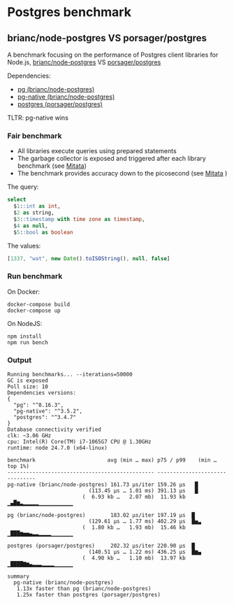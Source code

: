 # Postgres benchmark

## brianc/node-postgres VS porsager/postgres

A benchmark focusing on the performance of Postgres client libraries for Node.js, [brianc/node-postgres](https://github.com/brianc/node-postgres) VS [porsager/postgres](https://github.com/porsager/postgres)

Dependencies:
- [pg (brianc/node-postgres)](https://www.npmjs.com/package/pg)
- [pg-native (brianc/node-postgres)](https://www.npmjs.com/package/pg-native)
- [postgres (porsager/postgres)](https://www.npmjs.com/package/postgres)

TLTR: pg-native wins

### Fair benchmark

- All libraries execute queries using prepared statements
- The garbage collector is exposed and triggered after each library benchmark (see [Mitata](https://github.com/evanwashere/mitata?tab=readme-ov-file#garbage-collection-pressure))
- The benchmark provides accuracy down to the picosecond (see [Mitata](https://github.com/evanwashere/mitata?tab=readme-ov-file#accuracy-down-to-picoseconds) )

The query:
```sql
select
  $1::int as int,
  $2 as string,
  $3::timestamp with time zone as timestamp,
  $4 as null,
  $5::bool as boolean
```
The values:
```js
[1337, "wat", new Date().toISOString(), null, false]
```

### Run benchmark

On Docker:
```shell
docker-compose build
docker-compose up
```

On NodeJS:
```shell
npm install
npm run bench
```

### Output

```shell
Running benchmarks... --iterations=50000
GC is exposed
Poll size: 10
Dependencies versions:
{
  "pg": "^8.16.3",
  "pg-native": "^3.5.2",
  "postgres": "^3.4.7"
}
Database connectivity verified
clk: ~3.06 GHz
cpu: Intel(R) Core(TM) i7-1065G7 CPU @ 1.30GHz
runtime: node 24.7.0 (x64-linux)

benchmark                       avg (min … max) p75 / p99    (min … top 1%)
----------------------------------------------- -------------------------------
pg-native (brianc/node-postgres) 161.73 µs/iter 159.26 µs   █
                          (113.45 µs … 1.01 ms) 391.13 µs   █
                        (  6.93 kb …   2.07 mb)  11.93 kb ▁▄█▆▃▂▂▂▂▂▁▁▁▁▁▁▁▁▁▁▁

pg (brianc/node-postgres)        183.02 µs/iter 197.19 µs  █
                          (129.61 µs … 1.77 ms) 402.29 µs  █▅▃
                        (  1.80 kb …   1.93 mb)  15.46 kb ▁███▆▅▅▄▃▃▂▂▂▂▁▁▁▁▁▁▁

postgres (porsager/postgres)     202.32 µs/iter 220.90 µs  █
                          (140.51 µs … 1.22 ms) 436.25 µs  █▆▄
                        (  4.90 kb …   1.10 mb)  13.97 kb ▁████▇▆▄▃▃▃▂▂▂▂▁▁▁▁▁▁

summary
  pg-native (brianc/node-postgres)
   1.13x faster than pg (brianc/node-postgres)
   1.25x faster than postgres (porsager/postgres)
```
